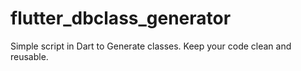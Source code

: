 # flutter_dbclass_generator
Simple script in Dart to Generate classes. Keep your code clean and reusable.
